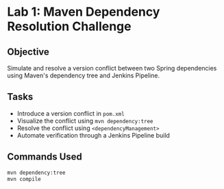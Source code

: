 # Lab 1: Maven Dependency Resolution Challenge

## Objective
Simulate and resolve a version conflict between two Spring dependencies using Maven's dependency tree and Jenkins Pipeline.

## Tasks
- Introduce a version conflict in `pom.xml`
- Visualize the conflict using `mvn dependency:tree`
- Resolve the conflict using `<dependencyManagement>`
- Automate verification through a Jenkins Pipeline build

## Commands Used
```bash
mvn dependency:tree
mvn compile

